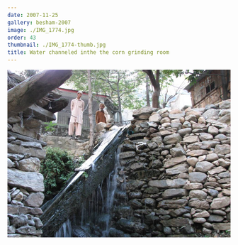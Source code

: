 ```yaml
---
date: 2007-11-25
gallery: besham-2007
image: ./IMG_1774.jpg
order: 43
thumbnail: ./IMG_1774-thumb.jpg
title: Water channeled inthe the corn grinding room
---
```


![Water channeled inthe the corn grinding room](./IMG_1774.jpg)